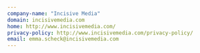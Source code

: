 ```yaml
---
company-name: "Incisive Media"
domain: incisivemedia.com
home: http://www.incisivemedia.com/
privacy-policy: http://www.incisivemedia.com/privacy-policy/
email: emma.scheck@incisivemedia.com
---
```




